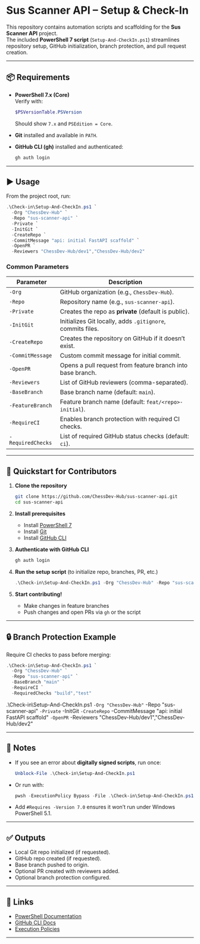 # Sus Scanner API – Setup & Check-In

This repository contains automation scripts and scaffolding for the **Sus Scanner API** project.  
The included **PowerShell 7 script** (`Setup-And-CheckIn.ps1`) streamlines repository setup, GitHub initialization, branch protection, and pull request creation.

---

## 📦 Requirements

- **PowerShell 7.x (Core)**  
  Verify with:
  ```powershell
  $PSVersionTable.PSVersion
  ```
  Should show `7.x` and `PSEdition = Core`.

- **Git** installed and available in `PATH`.
- **GitHub CLI (gh)** installed and authenticated:
  ```powershell
  gh auth login
  ```

---

## ▶️ Usage

From the project root, run:

```powershell
.\Check-in\Setup-And-CheckIn.ps1 `
  -Org "ChessDev-Hub" `
  -Repo "sus-scanner-api" `
  -Private `
  -InitGit `
  -CreateRepo `
  -CommitMessage "api: initial FastAPI scaffold" `
  -OpenPR `
  -Reviewers "ChessDev-Hub/dev1","ChessDev-Hub/dev2"
```

### Common Parameters

| Parameter        | Description                                                                 |
|------------------|-----------------------------------------------------------------------------|
| `-Org`           | GitHub organization (e.g., `ChessDev-Hub`).                                |
| `-Repo`          | Repository name (e.g., `sus-scanner-api`).                                 |
| `-Private`       | Creates the repo as **private** (default is public).                       |
| `-InitGit`       | Initializes Git locally, adds `.gitignore`, commits files.                  |
| `-CreateRepo`    | Creates the repository on GitHub if it doesn’t exist.                      |
| `-CommitMessage` | Custom commit message for initial commit.                                  |
| `-OpenPR`        | Opens a pull request from feature branch into base branch.                 |
| `-Reviewers`     | List of GitHub reviewers (comma-separated).                                |
| `-BaseBranch`    | Base branch name (default: `main`).                                        |
| `-FeatureBranch` | Feature branch name (default: `feat/<repo>-initial`).                      |
| `-RequireCI`     | Enables branch protection with required CI checks.                         |
| `-RequiredChecks`| List of required GitHub status checks (default: `ci`).                     |

---

## 🚀 Quickstart for Contributors

1. **Clone the repository**  
   ```bash
   git clone https://github.com/ChessDev-Hub/sus-scanner-api.git
   cd sus-scanner-api
   ```

2. **Install prerequisites**  
   - Install [PowerShell 7](https://learn.microsoft.com/powershell/scripting/install/installing-powershell)
   - Install [Git](https://git-scm.com/downloads)
   - Install [GitHub CLI](https://cli.github.com/)

3. **Authenticate with GitHub CLI**  
   ```bash
   gh auth login
   ```

4. **Run the setup script** (to initialize repo, branches, PR, etc.)  
   ```powershell
   .\Check-in\Setup-And-CheckIn.ps1 -Org "ChessDev-Hub" -Repo "sus-scanner-api" -InitGit -OpenPR
   ```

5. **Start contributing!**  
   - Make changes in feature branches  
   - Push changes and open PRs via `gh` or the script  

---

## 🔒 Branch Protection Example

Require CI checks to pass before merging:

```powershell
.\Check-in\Setup-And-CheckIn.ps1 `
  -Org "ChessDev-Hub" `
  -Repo "sus-scanner-api" `
  -BaseBranch "main" `
  -RequireCI `
  -RequiredChecks "build","test"
```
.\Check-in\Setup-And-CheckIn.ps1 `
  -Org "ChessDev-Hub" `
  -Repo "sus-scanner-api" `
  -Private `
  -InitGit `
  -CreateRepo `
  -CommitMessage "api: initial FastAPI scaffold" `
  -OpenPR `
  -Reviewers "ChessDev-Hub/dev1","ChessDev-Hub/dev2"

---

## 📝 Notes

- If you see an error about **digitally signed scripts**, run once:
  ```powershell
  Unblock-File .\Check-in\Setup-And-CheckIn.ps1
  ```
- Or run with:
  ```powershell
  pwsh -ExecutionPolicy Bypass -File .\Check-in\Setup-And-CheckIn.ps1 ...
  ```
- Add `#Requires -Version 7.0` ensures it won’t run under Windows PowerShell 5.1.

---

## ✅ Outputs

- Local Git repo initialized (if requested).  
- GitHub repo created (if requested).  
- Base branch pushed to origin.  
- Optional PR created with reviewers added.  
- Optional branch protection configured.

---

## 🔗 Links

- [PowerShell Documentation](https://learn.microsoft.com/powershell/)  
- [GitHub CLI Docs](https://cli.github.com/manual/)  
- [Execution Policies](https://go.microsoft.com/fwlink/?LinkID=135170)  

---
